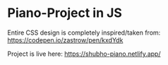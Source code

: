 # Piano-Project in JS

Entire CSS design is completely inspired/taken from: https://codepen.io/zastrow/pen/kxdYdk

Project is live here: https://shubho-piano.netlify.app/
